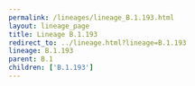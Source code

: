 ```yaml
---
permalink: /lineages/lineage_B.1.193.html
layout: lineage_page
title: Lineage B.1.193
redirect_to: ../lineage.html?lineage=B.1.193
lineage: B.1.193
parent: B.1
children: ['B.1.193']
---
```

